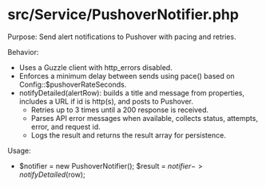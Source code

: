 # src/Service/PushoverNotifier.php

Purpose: Send alert notifications to Pushover with pacing and retries.

Behavior:
- Uses a Guzzle client with http_errors disabled.
- Enforces a minimum delay between sends using pace() based on Config::$pushoverRateSeconds.
- notifyDetailed(alertRow): builds a title and message from properties, includes a URL if id is http(s), and posts to Pushover.
  - Retries up to 3 times until a 200 response is received.
  - Parses API error messages when available, collects status, attempts, error, and request id.
  - Logs the result and returns the result array for persistence.

Usage:
- $notifier = new PushoverNotifier(); $result = $notifier->notifyDetailed($row);
